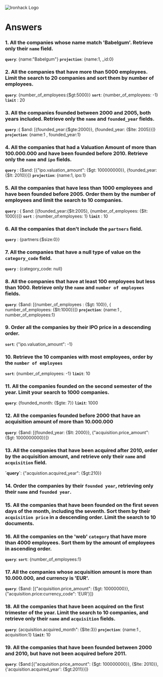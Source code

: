 ![Ironhack Logo](https://i.imgur.com/1QgrNNw.png)

# Answers

### 1. All the companies whose name match 'Babelgum'. Retrieve only their `name` field.

<!-- Your Code Goes Here -->

**`query`**: {name:"Babelgum"}
**`projection`**: {name:1, _id:0}

### 2. All the companies that have more than 5000 employees. Limit the search to 20 companies and sort them by **number of employees**.

<!-- Your Code Goes Here -->
 **`query`**: {number_of_employees:{$gt:5000}}
 **`sort`**: {number_of_employees: -1}
 **`limit`** : 20

### 3. All the companies founded between 2000 and 2005, both years included. Retrieve only the `name` and `founded_year` fields.

<!-- Your Code Goes Here -->

**`query`** :{ $and: [{founded_year:{$gte:2000}}, {founded_year: {$lte: 2005}}]}
**`projection`**: {name:1 , founded_year:1}

### 4. All the companies that had a Valuation Amount of more than 100.000.000 and have been founded before 2010. Retrieve only the `name` and `ipo` fields.

<!-- Your Code Goes Here -->
**`query`** : {$and: [{"ipo.valuation_amount": {$gt: 100000000}}, {founded_year:{$lt: 2010}}]}
**`projection`**: {name:1, ipo:1}

### 5. All the companies that have less than 1000 employees and have been founded before 2005. Order them by the number of employees and limit the search to 10 companies.

<!-- Your Code Goes Here -->
**`query`** : { $and: [{founded_year:{$lt:2005}, {number_of_employees: {$lt: 1000}}]}
**`sort`** : {number_of:employees: 1}
**`limit`** : 10

### 6. All the companies that don't include the `partners` field.

<!-- Your Code Goes Here -->

**`query`** : {partners:{$size:0}}

### 7. All the companies that have a null type of value on the `category_code` field.

<!-- Your Code Goes Here -->

**`query`** : {category_code: null}

### 8. All the companies that have at least 100 employees but less than 1000. Retrieve only the `name` and `number of employees` fields.

<!-- Your Code Goes Here -->

**`query`**: {$and: [{number_of_employees : {$gt: 100}}, { number_of_employees: {$lt:1000}}]}
**`projection`**: {name:1 , number_of_employees:1}

### 9. Order all the companies by their IPO price in a descending order.

<!-- Your Code Goes Here -->
**`sort`**: {"ipo.valuation_amount": -1}

### 10. Retrieve the 10 companies with most employees, order by the `number of employees`

<!-- Your Code Goes Here -->
**`sort`**: {number_of_employees: -1}
**`limit`**: 10

### 11. All the companies founded on the second semester of the year. Limit your search to 1000 companies.

<!-- Your Code Goes Here -->
**`query`**: {founded_month: {$gte: 7}}
**`limit`**: 1000

### 12. All the companies founded before 2000 that have an acquisition amount of more than 10.000.000

<!-- Your Code Goes Here -->
**`query`**: {$and: [{founded_year: {$lt: 2000}}, {"acquisition.price_amount": {$gt: 1000000000}}]}

### 13. All the companies that have been acquired after 2010, order by the acquisition amount, and retrieve only their `name` and `acquisition` field.

<!-- Your Code Goes Here -->
**´query`**: {"acquistion.acquired_year": {$gt:210}}

### 14. Order the companies by their `founded year`, retrieving only their `name` and `founded year`.

<!-- Your Code Goes Here -->

### 15. All the companies that have been founded on the first seven days of the month, including the seventh. Sort them by their `acquisition price` in a descending order. Limit the search to 10 documents.

<!-- Your Code Goes Here -->

### 16. All the companies on the 'web' `category` that have more than 4000 employees. Sort them by the amount of employees in ascending order.

<!-- Your Code Goes Here -->
**`query`**: 
**`sort`**: {number_of_employees:1}

### 17. All the companies whose acquisition amount is more than 10.000.000, and currency is 'EUR'.

<!-- Your Code Goes Here -->

**`query`**: {$and: [{"acquisition.price_amount": {$gt: 10000000}}, {"acquisition.price:currency_code": 'EUR'}]}

### 18. All the companies that have been acquired on the first trimester of the year. Limit the search to 10 companies, and retrieve only their `name` and `acquisition` fields.

<!-- Your Code Goes Here -->

**`query`**: {acquisition.acquired_month": {$lte:3}}
**`projection`**: {name:1 , acquisition:1}
**`limit`**: 10

### 19. All the companies that have been founded between 2000 and 2010, but have not been acquired before 2011.

<!-- Your Code Goes Here -->

**`query`**: {$and:[{"acquisition.price_amount": {$gt: 100000000}}, {$lte: 2010}}, {'acquisition.acquired_year': {$gt:2011}}]}
